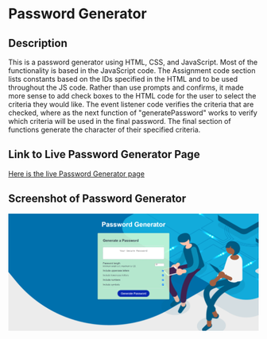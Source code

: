 # Password Generator

## Description

This is a password generator using HTML, CSS, and JavaScript. Most of the functionality is based in the JavaScript code. The Assignment code section lists constants based on the IDs specified in the HTML and to be used throughout the JS code. Rather than use prompts and confirms, it made more sense to add check boxes to the HTML code for the user to select the criteria they would like. The event listener code verifies the criteria that are checked, where as the next function of "generatePassword" works to verify which criteria will be used in the final password. The final section of functions generate the character of their specified criteria. 

## Link to Live Password Generator Page 

[Here is the live Password Generator page](https://mradamhorn.github.io/password-generator/)

## Screenshot of Password Generator

![Password Generator Screenshot](assets/pw-generator.png)